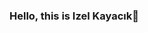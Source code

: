 ### Hello, this is Izel Kayacık👋


<!--
**izelkayacik/izelkayacik** is a ✨ _special_ ✨ repository because its `README.md` (this file) appears on your GitHub profile.

Here are some ideas to get you started:

###- 🔭 I’m currently working on Mobile Programming
- 🌱 I’m currently learning Dart
- 📫 How to reach me: telegram: izelkayacik
